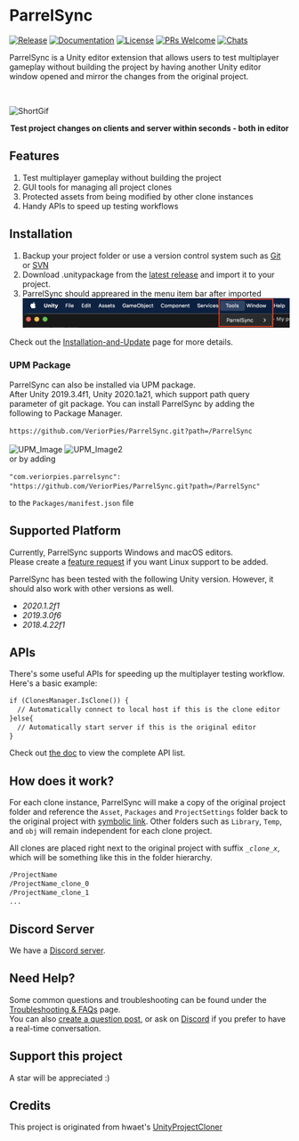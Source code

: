# ParrelSync 
[![Release](https://img.shields.io/github/v/release/VeriorPies/ParrelSync?include_prereleases)](https://github.com/VeriorPies/ParrelSync/releases) [![Documentation](https://img.shields.io/badge/documentation-brightgreen.svg)](https://github.com/VeriorPies/ParrelSync/wiki) [![License](https://img.shields.io/badge/license-MIT-green)](https://github.com/VeriorPies/ParrelSync/blob/master/LICENSE.md) [![PRs Welcome](https://img.shields.io/badge/PRs-welcome-blue.svg)](https://github.com/VeriorPies/ParrelSync/pulls) [![Chats](https://img.shields.io/discord/710688100996743200)](https://discord.gg/TmQk2qG)  

ParrelSync is a Unity editor extension that allows users to test multiplayer gameplay without building the project by having another Unity editor window opened and mirror the changes from the original project.

<br>

![ShortGif](https://raw.githubusercontent.com/VeriorPies/ParrelSync/master/Images/Showcase%201.gif)
<p align="center">
<b>Test project changes on clients and server within seconds - both in editor
</b>
<br>
</p>

## Features
1. Test multiplayer gameplay without building the project
2. GUI tools for managing all project clones
3. Protected assets from being modified by other clone instances
4. Handy APIs to speed up testing workflows
## Installation

1. Backup your project folder or use a version control system such as [Git](https://git-scm.com/) or [SVN](https://subversion.apache.org/)
2. Download .unitypackage from the [latest release](https://github.com/VeriorPies/ParrelSync/releases) and import it to your project. 
3.  ParrelSync should appreared in the menu item bar after imported
![UpdateButtonInMenu](https://github.com/VeriorPies/ParrelSync/raw/master/Images/AfterImported.png)  

Check out the [Installation-and-Update](https://github.com/VeriorPies/ParrelSync/wiki/Installation-and-Update) page for more details.

### UPM Package
ParrelSync can also be installed via UPM package.  
After Unity 2019.3.4f1, Unity 2020.1a21, which support path query parameter of git package. You can install ParrelSync by adding the following to Package Manager.

`https://github.com/VeriorPies/ParrelSync.git?path=/ParrelSync`  
<br>
![UPM_Image](https://github.com/VeriorPies/ParrelSync/raw/master/Images/UPM_1.png?raw=true) ![UPM_Image2](https://github.com/VeriorPies/ParrelSync/raw/master/Images/UPM_2.png?raw=true)
<br>
or by adding 

`"com.veriorpies.parrelsync": "https://github.com/VeriorPies/ParrelSync.git?path=/ParrelSync"` 

to the `Packages/manifest.json` file 


## Supported Platform
Currently, ParrelSync supports Windows and macOS editors.  
Please create a [feature request](https://github.com/VeriorPies/ParrelSync/issues/new/choose) if you want Linux support to be added. 

ParrelSync has been tested with the following Unity version. However, it should also work with other versions as well.
* *2020.1.2f1*
* *2019.3.0f6*
* *2018.4.22f1*


## APIs
There's some useful APIs for speeding up the multiplayer testing workflow.
Here's a basic example: 
```
if (ClonesManager.IsClone()) {
  // Automatically connect to local host if this is the clone editor
}else{
  // Automatically start server if this is the original editor
}
```
Check out [the doc](https://github.com/VeriorPies/ParrelSync/wiki/List-of-APIs) to view the complete API list.

## How does it work?
For each clone instance, ParrelSync will make a copy of the original project folder and reference the ```Asset```, ```Packages``` and ```ProjectSettings``` folder back to the original project with [symbolic link](https://docs.microsoft.com/en-us/windows-server/administration/windows-commands/mklink). Other folders such as ```Library```, ```Temp```, and ```obj``` will remain independent for each clone project.

All clones are placed right next to the original project with suffix *```_clone_x```*, which will be something like this in the folder hierarchy. 
```
/ProjectName
/ProjectName_clone_0
/ProjectName_clone_1
...
```
## Discord Server
We have a [Discord server](https://discord.gg/TmQk2qG).

## Need Help?
Some common questions and troubleshooting can be found under the [Troubleshooting & FAQs](https://github.com/VeriorPies/ParrelSync/wiki/Troubleshooting-&-FAQs) page.  
You can also [create a question post](https://github.com/VeriorPies/ParrelSync/issues/new/choose), or ask on [Discord](https://discord.gg/TmQk2qG) if you prefer to have a real-time conversation.

## Support this project 
A star will be appreciated :)

## Credits
This project is originated from hwaet's [UnityProjectCloner](https://github.com/hwaet/UnityProjectCloner)

